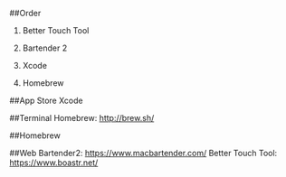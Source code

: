 ##Order
1. Better Touch Tool
2. Bartender 2

2. Xcode
3. Homebrew

##App Store
Xcode


##Terminal
Homebrew:  http://brew.sh/


##Homebrew

##Web
Bartender2: https://www.macbartender.com/
Better Touch Tool: https://www.boastr.net/
